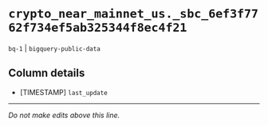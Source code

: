 # `crypto_near_mainnet_us._sbc_6ef3f7762f734ef5ab325344f8ec4f21`
`bq-1` | `bigquery-public-data`

## Column details
* [TIMESTAMP] `last_update`

-------------------------------------------------------------------------------
*Do not make edits above this line.*
